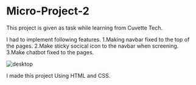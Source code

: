 # Micro-Project-2
This project is given as task while learning from Cuvette Tech.

I had to implement following features.
1.Making navbar fixed to the top of the pages.
2.Make sticky socical icon to the navbar when screening.
3.Make chatbot fixed to the pages.


![desktop](https://swamy0505.github.io/Micro-project2-dapper-landing/)

I made this project Using HTML and CSS.
 
